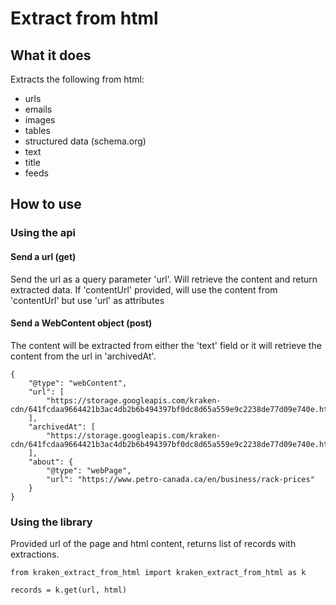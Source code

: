 # Extract from html


## What it does
Extracts the following from html:
- urls
- emails
- images
- tables
- structured data (schema.org)
- text
- title
- feeds


## How to use

### Using the api

#### Send a url (get)
Send the url as a query parameter 'url'.
Will retrieve the content and return extracted data.
If 'contentUrl' provided, will use the content from 'contentUrl' but use 'url' as attributes


#### Send a WebContent object (post)
The content will be extracted from either the 'text' field or it will retrieve the content from the url in 'archivedAt'.

```
{
    "@type": "webContent",
    "url": [
        "https://storage.googleapis.com/kraken-cdn/641fcdaa9664421b3ac4db2b6b494397bf0dc8d65a559e9c2238de77d09e740e.html"
    ],
    "archivedAt": [
        "https://storage.googleapis.com/kraken-cdn/641fcdaa9664421b3ac4db2b6b494397bf0dc8d65a559e9c2238de77d09e740e.html"
    ],
    "about": {
        "@type": "webPage",
        "url": "https://www.petro-canada.ca/en/business/rack-prices"
    }
}

```

### Using the library
Provided url of the page and html content, returns list of records with extractions.

`from kraken_extract_from_html import kraken_extract_from_html as k
`

`records = k.get(url, html)`